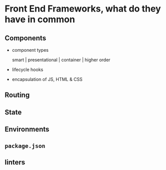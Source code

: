# Front End Frameworks, what do they have in common

## Components

- component types

    smart | presentational | container | higher order

- lifecycle hooks

- encapsulation of JS, HTML & CSS

## Routing

## State

## Environments

## `package.json`

## linters
